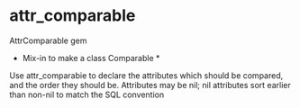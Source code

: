 attr_comparable
===============

AttrComparable gem

* Mix-in to make a class Comparable *

Use attr_comparabie <attribute list>
to declare the attributes which should be compared, and the order they should be.
Attributes may be nil; nil attributes sort earlier than non-nil to match the SQL convention
